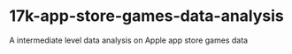 # 17k-app-store-games-data-analysis
A intermediate level data analysis on Apple app store games data
